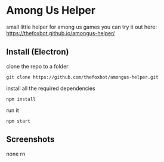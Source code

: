 # Among Us Helper
small little helper for among us games
you can try it out here: https://thefoxbot.github.io/amongus-helper/

## Install (Electron)
clone the repo to a folder
```
git clone https://github.com/thefoxbot/amongus-helper.git
```

install all the required dependencies
```
npm install
```

run it
```
npm start
```

## Screenshots

none rn